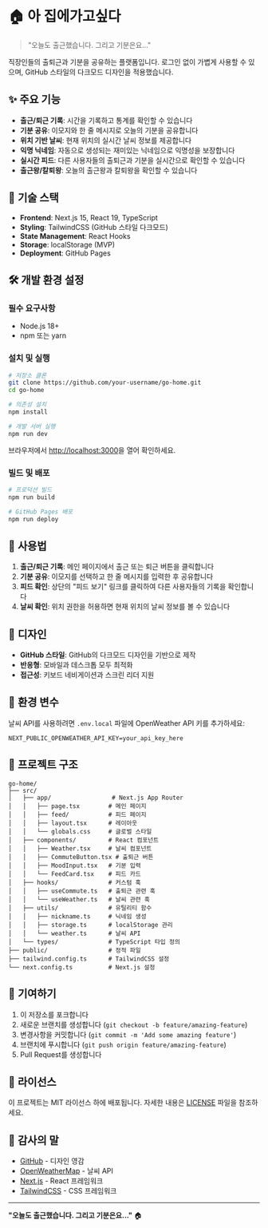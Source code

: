 # 🏠 아 집에가고싶다

> "오늘도 출근했습니다. 그리고 기분은요..."

직장인들의 출퇴근과 기분을 공유하는 플랫폼입니다. 로그인 없이 가볍게 사용할 수 있으며, GitHub 스타일의 다크모드 디자인을 적용했습니다.

## ✨ 주요 기능

- **출근/퇴근 기록**: 시간을 기록하고 통계를 확인할 수 있습니다
- **기분 공유**: 이모지와 한 줄 메시지로 오늘의 기분을 공유합니다
- **위치 기반 날씨**: 현재 위치의 실시간 날씨 정보를 제공합니다
- **익명 닉네임**: 자동으로 생성되는 재미있는 닉네임으로 익명성을 보장합니다
- **실시간 피드**: 다른 사용자들의 출퇴근과 기분을 실시간으로 확인할 수 있습니다
- **출근왕/칼퇴왕**: 오늘의 출근왕과 칼퇴왕을 확인할 수 있습니다

## 🚀 기술 스택

- **Frontend**: Next.js 15, React 19, TypeScript
- **Styling**: TailwindCSS (GitHub 스타일 다크모드)
- **State Management**: React Hooks
- **Storage**: localStorage (MVP)
- **Deployment**: GitHub Pages

## 🛠️ 개발 환경 설정

### 필수 요구사항

- Node.js 18+ 
- npm 또는 yarn

### 설치 및 실행

```bash
# 저장소 클론
git clone https://github.com/your-username/go-home.git
cd go-home

# 의존성 설치
npm install

# 개발 서버 실행
npm run dev
```

브라우저에서 [http://localhost:3000](http://localhost:3000)을 열어 확인하세요.

### 빌드 및 배포

```bash
# 프로덕션 빌드
npm run build

# GitHub Pages 배포
npm run deploy
```

## 📱 사용법

1. **출근/퇴근 기록**: 메인 페이지에서 출근 또는 퇴근 버튼을 클릭합니다
2. **기분 공유**: 이모지를 선택하고 한 줄 메시지를 입력한 후 공유합니다
3. **피드 확인**: 상단의 "피드 보기" 링크를 클릭하여 다른 사용자들의 기록을 확인합니다
4. **날씨 확인**: 위치 권한을 허용하면 현재 위치의 날씨 정보를 볼 수 있습니다

## 🎨 디자인

- **GitHub 스타일**: GitHub의 다크모드 디자인을 기반으로 제작
- **반응형**: 모바일과 데스크톱 모두 최적화
- **접근성**: 키보드 네비게이션과 스크린 리더 지원

## 🔧 환경 변수

날씨 API를 사용하려면 `.env.local` 파일에 OpenWeather API 키를 추가하세요:

```env
NEXT_PUBLIC_OPENWEATHER_API_KEY=your_api_key_here
```

## 📁 프로젝트 구조

```
go-home/
├── src/
│   ├── app/                 # Next.js App Router
│   │   ├── page.tsx        # 메인 페이지
│   │   ├── feed/           # 피드 페이지
│   │   ├── layout.tsx      # 레이아웃
│   │   └── globals.css     # 글로벌 스타일
│   ├── components/         # React 컴포넌트
│   │   ├── Weather.tsx     # 날씨 컴포넌트
│   │   ├── CommuteButton.tsx # 출퇴근 버튼
│   │   ├── MoodInput.tsx   # 기분 입력
│   │   └── FeedCard.tsx    # 피드 카드
│   ├── hooks/              # 커스텀 훅
│   │   ├── useCommute.ts   # 출퇴근 관련 훅
│   │   └── useWeather.ts   # 날씨 관련 훅
│   ├── utils/              # 유틸리티 함수
│   │   ├── nickname.ts     # 닉네임 생성
│   │   ├── storage.ts      # localStorage 관리
│   │   └── weather.ts      # 날씨 API
│   └── types/              # TypeScript 타입 정의
├── public/                 # 정적 파일
├── tailwind.config.ts      # TailwindCSS 설정
└── next.config.ts          # Next.js 설정
```

## 🤝 기여하기

1. 이 저장소를 포크합니다
2. 새로운 브랜치를 생성합니다 (`git checkout -b feature/amazing-feature`)
3. 변경사항을 커밋합니다 (`git commit -m 'Add some amazing feature'`)
4. 브랜치에 푸시합니다 (`git push origin feature/amazing-feature`)
5. Pull Request를 생성합니다

## 📄 라이선스

이 프로젝트는 MIT 라이선스 하에 배포됩니다. 자세한 내용은 [LICENSE](LICENSE) 파일을 참조하세요.

## 🙏 감사의 말

- [GitHub](https://github.com) - 디자인 영감
- [OpenWeatherMap](https://openweathermap.org) - 날씨 API
- [Next.js](https://nextjs.org) - React 프레임워크
- [TailwindCSS](https://tailwindcss.com) - CSS 프레임워크

---

**"오늘도 출근했습니다. 그리고 기분은요..."** 🏠
